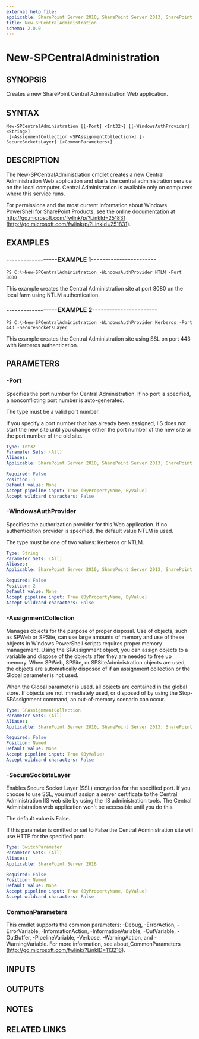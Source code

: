 ```yaml
---
external help file: 
applicable: SharePoint Server 2010, SharePoint Server 2013, SharePoint Server 2016
title: New-SPCentralAdministration
schema: 2.0.0
---
```


# New-SPCentralAdministration

## SYNOPSIS

Creates a new SharePoint Central Administration Web application.



## SYNTAX

```
New-SPCentralAdministration [[-Port] <Int32>] [[-WindowsAuthProvider] <String>]
 [-AssignmentCollection <SPAssignmentCollection>] [-SecureSocketsLayer] [<CommonParameters>]
```

## DESCRIPTION
The New-SPCentralAdministration cmdlet creates a new Central Administration Web application and starts the central administration service on the local computer.
Central Administration is available only on computers where this service runs.

For permissions and the most current information about Windows PowerShell for SharePoint Products, see the online documentation at http://go.microsoft.com/fwlink/p/?LinkId=251831 (http://go.microsoft.com/fwlink/p/?LinkId=251831).

## EXAMPLES

### ------------------EXAMPLE 1----------------------- 
```
PS C:\>New-SPCentralAdministration -WindowsAuthProvider NTLM -Port 8080
```

This example creates the Central Administration site at port 8080 on the local farm using NTLM authentication.


### ------------------EXAMPLE 2----------------------- 
```
PS C:\>New-SPCentralAdministration -WindowsAuthProvider Kerberos -Port 443 -SecureSocketsLayer
```

This example creates the Central Administration site using SSL on port 443 with Kerberos authentication.


## PARAMETERS

### -Port
Specifies the port number for Central Administration.
If no port is specified, a nonconflicting port number is auto-generated.

The type must be a valid port number.

If you specify a port number that has already been assigned, IIS does not start the new site until you change either the port number of the new site or the port number of the old site.

```yaml
Type: Int32
Parameter Sets: (All)
Aliases: 
Applicable: SharePoint Server 2010, SharePoint Server 2013, SharePoint Server 2016

Required: False
Position: 1
Default value: None
Accept pipeline input: True (ByPropertyName, ByValue)
Accept wildcard characters: False
```

### -WindowsAuthProvider
Specifies the authorization provider for this Web application.
If no authentication provider is specified, the default value NTLM is used.

The type must be one of two values: Kerberos or NTLM.

```yaml
Type: String
Parameter Sets: (All)
Aliases: 
Applicable: SharePoint Server 2010, SharePoint Server 2013, SharePoint Server 2016

Required: False
Position: 2
Default value: None
Accept pipeline input: True (ByPropertyName, ByValue)
Accept wildcard characters: False
```

### -AssignmentCollection
Manages objects for the purpose of proper disposal.
Use of objects, such as SPWeb or SPSite, can use large amounts of memory and use of these objects in Windows PowerShell scripts requires proper memory management.
Using the SPAssignment object, you can assign objects to a variable and dispose of the objects after they are needed to free up memory.
When SPWeb, SPSite, or SPSiteAdministration objects are used, the objects are automatically disposed of if an assignment collection or the Global parameter is not used.

When the Global parameter is used, all objects are contained in the global store.
If objects are not immediately used, or disposed of by using the Stop-SPAssignment command, an out-of-memory scenario can occur.

```yaml
Type: SPAssignmentCollection
Parameter Sets: (All)
Aliases: 
Applicable: SharePoint Server 2010, SharePoint Server 2013, SharePoint Server 2016

Required: False
Position: Named
Default value: None
Accept pipeline input: True (ByValue)
Accept wildcard characters: False
```

### -SecureSocketsLayer
Enables Secure Socket Layer (SSL) encryption for the specified port. If you choose to use SSL, you must assign a server certificate to the Central Administration IIS web site by using the IIS administration tools. The Central Administration web application won't be accessible until you do this.

The default value is False.

If this parameter is omitted or set to False the Central Administration site will use HTTP for the specified port.

```yaml
Type: SwitchParameter
Parameter Sets: (All)
Aliases: 
Applicable: SharePoint Server 2016

Required: False
Position: Named
Default value: None
Accept pipeline input: True (ByPropertyName, ByValue)
Accept wildcard characters: False
```

### CommonParameters
This cmdlet supports the common parameters: -Debug, -ErrorAction, -ErrorVariable, -InformationAction, -InformationVariable, -OutVariable, -OutBuffer, -PipelineVariable, -Verbose, -WarningAction, and -WarningVariable. For more information, see about_CommonParameters (http://go.microsoft.com/fwlink/?LinkID=113216).

## INPUTS

## OUTPUTS

## NOTES

## RELATED LINKS

